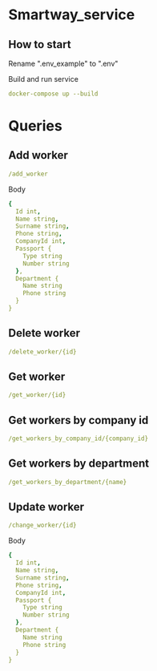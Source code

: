 # Smartway_service
## How to start

Rename ".env_example" to ".env"

Build and run service
```yaml
docker-compose up --build
```
# Queries

## Add worker
```yaml
/add_worker
```
Body
```yaml
{
  Id int,
  Name string,
  Surname string,
  Phone string,
  CompanyId int,
  Passport {
    Type string
    Number string
  },
  Department {
    Name string
    Phone string
  }
}
```

## Delete worker
```yaml
/delete_worker/{id}
```

## Get worker
```yaml
/get_worker/{id}
```

## Get workers by company id
```yaml
/get_workers_by_company_id/{company_id}
```

## Get workers by department
```yaml
/get_workers_by_department/{name}
```

## Update worker
```yaml
/change_worker/{id}
```

Body
```yaml
{
  Id int,
  Name string,
  Surname string,
  Phone string,
  CompanyId int,
  Passport {
    Type string
    Number string
  },
  Department {
    Name string
    Phone string
  }
}
```




